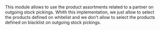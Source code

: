 This module allows to use the product assortments related to a partner
on outgoing stock pickings. Whith this implementation, we just allow to
select the products defined on whitelist and we don't allow to select
the products defined on blacklist on outgoing stock pickings.
